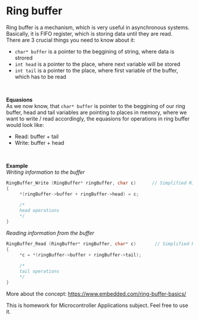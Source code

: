 # Ring buffer

Ring buffer is a mechanism, which is very useful in asynchronous systems. Basically, it is FIFO register, which is storing data until they are read. <br />
There are 3 crucial things you need to know about it: <br />
* ```char* buffer``` is a pointer to the beggining of string, where data is strored <br />
* ```int head``` is a pointer to the place, where next variable will be stored <br />
* ```int tail``` is a pointer to the place, where first variable of the buffer, which has to be read <br />
<br />

**Equasions** <br />
As we now know, that ```char* buffer``` is pointer to the beggining of our ring buffer, head and tail variables are pointing to places in memory, where we want to write / read accordingly, the equasions for operations in ring buffer would look like:
* Read:    buffer + tail
* Write:  buffer + head
<br />

**Example** <br />
*Writing information to the buffer* <br />

``` C
RingBuffer_Write (RingBuffer* ringBuffer, char c)      // Simplified RingBuffer_PutChar function (idea behind it)
{
     *(ringBuffer->buffer + ringBuffer->head) = c;
     
     /*
     head operations
     */
}
```

*Reading information from the buffer*

``` C
RingBuffer_Read (RingBuffer* ringBuffer, char* c)       // Simplified RingBuffer_GetChar function (idea behind it)
{
     *c = *(ringBuffer->buffer + ringBuffer->tail);
     
     /*
     tail operations
     */
}
```

More about the concept: https://www.embedded.com/ring-buffer-basics/

This is homework for Microcontroller Applications subject. Feel free to use it. <br />
